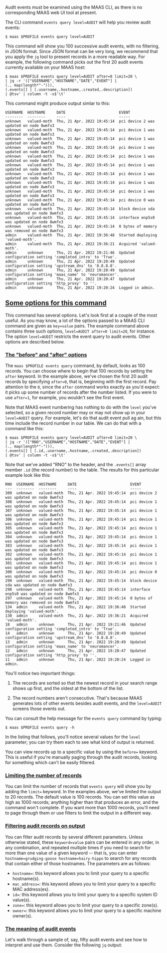 <!-- "Understanding MAAS audit events" -->

Audit events must be examined using the MAAS CLI, as there is no corresponding MAAS web UI tool at present.

The CLI command `events query level=AUDIT` will help you review audit events:

```nohighlight
$ maas $PROFILE events query level=AUDIT
```

This command will show you 100 successive audit events, with no filtering, in JSON format.  Since JSON format can be very long, we recommend that you apply the `jq` tool to present records in a more readable way.  For example, the following command picks out the first 20 audit events currently available on your MAAS host:

```nohighlight
$ maas $PROFILE events query level=AUDIT after=0 limit=20 \
| jq -r '(["USERNAME","HOSTNAME","DATE","EVENT"] | 
(., map(length*"-"))),
(.events[] | [.username,.hostname,.created,.description]) 
| @tsv' | column -t -s$'\t'
```

This command might produce output simlar to this:

```nohighlight
USERNAME  HOSTNAME     DATE                        EVENT
--------  --------     ----                        -----
unknown   valued-moth  Thu, 21 Apr. 2022 19:45:14  pci device 2 was updated on node 8wmfx3
unknown   valued-moth  Thu, 21 Apr. 2022 19:45:14  pci device 1 was updated on node 8wmfx3
unknown   valued-moth  Thu, 21 Apr. 2022 19:45:14  pci device 1 was updated on node 8wmfx3
unknown   valued-moth  Thu, 21 Apr. 2022 19:45:14  pci device 1 was updated on node 8wmfx3
unknown   valued-moth  Thu, 21 Apr. 2022 19:45:14  pci device 1 was updated on node 8wmfx3
unknown   valued-moth  Thu, 21 Apr. 2022 19:45:14  pci device 1 was updated on node 8wmfx3
unknown   valued-moth  Thu, 21 Apr. 2022 19:45:14  pci device 1 was updated on node 8wmfx3
unknown   valued-moth  Thu, 21 Apr. 2022 19:45:14  pci device 1 was updated on node 8wmfx3
unknown   valued-moth  Thu, 21 Apr. 2022 19:45:14  pci device 1 was updated on node 8wmfx3
unknown   valued-moth  Thu, 21 Apr. 2022 19:45:14  pci device 0 was updated on node 8wmfx3
unknown   valued-moth  Thu, 21 Apr. 2022 19:45:14  block device sda was updated on node 8wmfx3
unknown   valued-moth  Thu, 21 Apr. 2022 19:45:14  interface enp5s0 was updated on node 8wmfx3
unknown   valued-moth  Thu, 21 Apr. 2022 19:45:14  0 bytes of memory was removed on node 8wmfx3
admin     valued-moth  Thu, 21 Apr. 2022 19:36:48  Started deploying 'valued-moth'.
admin     valued-moth  Thu, 21 Apr. 2022 19:36:21  Acquired 'valued-moth'.
admin     unknown      Thu, 21 Apr. 2022 19:21:46  Updated configuration setting 'completed_intro' to 'True'.
admin     unknown      Thu, 21 Apr. 2022 19:20:49  Updated configuration setting 'upstream_dns' to '8.8.8.8'.
admin     unknown      Thu, 21 Apr. 2022 19:20:49  Updated configuration setting 'maas_name' to 'neuromancer'.
admin     unknown      Thu, 21 Apr. 2022 19:20:47  Updated configuration setting 'http_proxy' to ''.
admin     unknown      Thu, 21 Apr. 2022 19:20:24  Logged in admin.
```

<a href="#heading--Some-options-for-this-command"><h2 id="heading--Some-options-for-this-command">Some options for this command</h2></a>

This command has several options.  Let's look first at a couple of the most useful.  As you may know, a lot of the options passed to a MAAS CLI command are given as `key=value` pairs.  The example command above contains three such options, `level=AUDIT after=0 limit=20`, for instance.  The option `level=AUDIT` restricts the event query to audit events.  Other options are described below.

<a href="#heading--Before-and-after-options"><h3 id="heading--Before-and-after-options">The "before" and "after" options</h3></a>

The `maas $PROFILE events query` command, by default, looks as 100 records.  You can choose where to begin that 100 records by setting the `after` keyword.  In the example above, we've chosen the first 20 audit records by specifying `after=0`, that is, beginning with the first record.  Pay attention to the `0`, since the `after` command works exactly as you'd expect: it picks up some number of records after the number listed.  If you were to use `after=1`, for example, you wouldn't see the first event.

Note that MAAS event numbering has nothing to do with the `level` you've selected, so a given record number may or may not show up in your `level=AUDIT` query.  For example, let's do that audit event pull ag ain, but this time include the record number in our table.  We can do that with a command like this:

```nohighlight
$ maas $PROFILE events query level=AUDIT after=0 limit=20 \
| jq -r '(["RNO","USERNAME","HOSTNAME","DATE","EVENT"] | 
(., map(length*"-"))),
(.events[] | [.id,.username,.hostname,.created,.description]) 
| @tsv' | column -t -s$'\t'
```

Note that we've added "RNO" to the header, and the `.events[]` array member `.id` (the record number) to the table.  The results for this particular example look like this:

```nohighlight
RNO  USERNAME  HOSTNAME     DATE                        EVENT
---  --------  --------     ----                        -----
309  unknown   valued-moth  Thu, 21 Apr. 2022 19:45:14  pci device 2 was updated on node 8wmfx3
308  unknown   valued-moth  Thu, 21 Apr. 2022 19:45:14  pci device 1 was updated on node 8wmfx3
307  unknown   valued-moth  Thu, 21 Apr. 2022 19:45:14  pci device 1 was updated on node 8wmfx3
306  unknown   valued-moth  Thu, 21 Apr. 2022 19:45:14  pci device 1 was updated on node 8wmfx3
305  unknown   valued-moth  Thu, 21 Apr. 2022 19:45:14  pci device 1 was updated on node 8wmfx3
304  unknown   valued-moth  Thu, 21 Apr. 2022 19:45:14  pci device 1 was updated on node 8wmfx3
303  unknown   valued-moth  Thu, 21 Apr. 2022 19:45:14  pci device 1 was updated on node 8wmfx3
302  unknown   valued-moth  Thu, 21 Apr. 2022 19:45:14  pci device 1 was updated on node 8wmfx3
301  unknown   valued-moth  Thu, 21 Apr. 2022 19:45:14  pci device 1 was updated on node 8wmfx3
300  unknown   valued-moth  Thu, 21 Apr. 2022 19:45:14  pci device 0 was updated on node 8wmfx3
299  unknown   valued-moth  Thu, 21 Apr. 2022 19:45:14  block device sda was updated on node 8wmfx3
298  unknown   valued-moth  Thu, 21 Apr. 2022 19:45:14  interface enp5s0 was updated on node 8wmfx3
297  unknown   valued-moth  Thu, 21 Apr. 2022 19:45:14  0 bytes of memory was removed on node 8wmfx3
134  admin     valued-moth  Thu, 21 Apr. 2022 19:36:48  Started deploying 'valued-moth'.
130  admin     valued-moth  Thu, 21 Apr. 2022 19:36:21  Acquired 'valued-moth'.
18   admin     unknown      Thu, 21 Apr. 2022 19:21:46  Updated configuration setting 'completed_intro' to 'True'.
14   admin     unknown      Thu, 21 Apr. 2022 19:20:49  Updated configuration setting 'upstream_dns' to '8.8.8.8'.
13   admin     unknown      Thu, 21 Apr. 2022 19:20:49  Updated configuration setting 'maas_name' to 'neuromancer'.
12   admin     unknown      Thu, 21 Apr. 2022 19:20:47  Updated configuration setting 'http_proxy' to ''.
11   admin     unknown      Thu, 21 Apr. 2022 19:20:24  Logged in admin.
```

You'll notice two important things:

1. The records are sorted so that the newest record in your search range shows up first, and the oldest at the bottom of the list.

2. The record numbers aren't consecutive.  That's because MAAS generates lots of other events besides audit events, and the `level=AUDIT` screens those events out.  

You can consult the help message for the `events query` command by typing:

```nohighlight
$ maas $PROFILE events query -h
```

In the listing that follows, you'll notice several values for the `level` parameter; you can try them each to see what kind of output is returned.

You can view records up to a specific value by using the `before=` keyword.  This is useful if you're manually paging through the audit records, looking for something which can't be easily filtered.

<a href="#heading--Limiting-the-number-of-records"><h3 id="heading--Limiting-the-number-of-records">Limiting the number of records</h3></a>

You can limit the number of records that `events query` will show you by adding the `limit=` keyword.  In the examples above, we've limited the output to 20 records.  The default value is 100 records.  You can set this value as high as 1000 records; anything higher than that produces an error, and the command won't complete.  If you want more than 1000 records, you'll need to page through them or use filters to limit the output in a different way.


<a href="#heading--Filtering-audit-records-on-output"><h3 id="heading--Filtering-audit-records-on-output">Filtering audit records on output</h3></a>

You can filter audit records by several different parameters.  Unless otherwise stated, these `keyword=value` pairs can be entered in any order, in any combination, and repeated multiple times if you need to search for more than one value of a given keyword -- that is, you can enter `hostname=grudging-goose hostname=hairy-hippo` to search for any records that contain either of those hostnames.  The parameters are as follows:

- `hostname=`: this keyword allows you to limit your query to a specific hostname(s).
- `mac_address=`: this keyword allows you to limit your query to a specific MAC address(es).
- `id=`: this keyword allows you to limit your query to a specific system ID value(s).
- `zone=`: this keyword allows you to limit your query to a specific zone(s).
- `owner=`: this keyword allows you to limit your query to a specific machine owner(s).

<a href="#heading--The-meaning-of-audit-events"><h3 id="heading--The-meaning-of-audit-events">The meaning of audit events</h3></a>

Let's walk through a sample of, say, fifty audit events and see how to interpret and use them.  Consider the following `jq` output:


